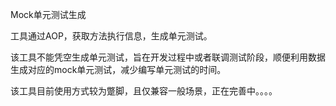 Mock单元测试生成

工具通过AOP，获取方法执行信息，生成单元测试。

该工具不能凭空生成单元测试，旨在开发过程中或者联调测试阶段，顺便利用数据生成对应的mock单元测试，减少编写单元测试的时间。

该工具目前使用方式较为蹩脚，且仅兼容一般场景，正在完善中。。。。

